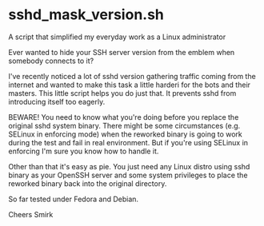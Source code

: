 # sshd_mask_version.sh
A script that simplified my everyday work as a Linux administrator

Ever wanted to hide your SSH server version from the emblem when somebody connects to it?

I've recently noticed a lot of sshd version gathering traffic coming from the internet
and wanted to make this task a little harderi for the bots and their masters.
This little script helps you do just that. It prevents sshd from introducing itself too
eagerly.

BEWARE! You need to know what you're doing before you replace the original sshd system binary.
There might be some circumstances (e.g. SELinux in enforcing mode) when the reworked binary 
is going to work during the test and fail in real environment. But if you're using SELinux 
in enforcing I'm sure you know how to handle it.

Other than that it's easy as pie. You just need any Linux distro using sshd binary as your 
OpenSSH server and some system privileges to place the reworked binary back into the original directory.

So far tested under Fedora and Debian.

Cheers
Smirk

